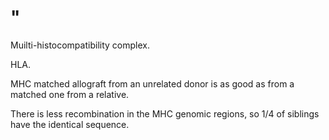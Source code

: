 # "

Muilti-histocompatibility complex.

HLA.

MHC matched allograft from an unrelated donor is as good as from a matched one from a relative.

There is less recombination in the MHC genomic regions, so 1/4 of siblings have the identical sequence.
